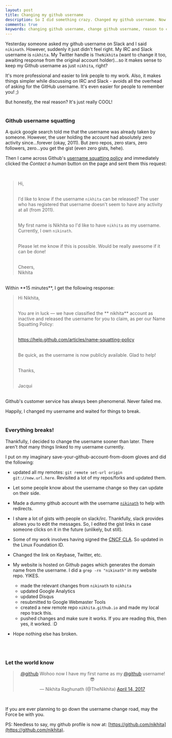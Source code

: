 ```yaml
---
layout: post
title: Changing my github username
description: So I did something crazy. Changed my github username. Now I have my first name as my github username.
comments: true
keywords: changing github username, change github username, reason to change github username, should I change github username
---
```


Yesterday someone asked my github username on Slack and I said `nikinath`. However, suddenly it just didn't feel right. My IRC and Slack username is `nikhita`. My Twitter handle is `TheNikhita` (want to change it too, awaiting response from the original account holder)...so it makes sense to keep my Github username as just `nikhita`, right?

It's more professional and easier to link people to my work. Also, it makes things simpler while discussing on IRC and Slack - avoids all the overhead of asking for the GitHub username. It's even easier for people to remember you! ;)

But honestly, the real reason? It's just really COOL!
<br>
<br>

### Github username squatting

A quick google search told me that the username was already taken by someone. However, the user holding the account had absolutely zero activity since...forever (okay, 2011). But zero repos, zero stars, zero followers, zero...you get the gist (even zero gists, hehe).

Then I came across Github's [username squatting policy](https://help.github.com/articles/name-squatting-policy/) and immediately clicked the _Contact a human_ button on the page and sent them this request:

<br>
<blockquote>
Hi,<br><br>

I'd like to know if the username `nikhita` can be released? The user who has registered that username doesn't seem to have any activity at all (from 2011).<br><br>

My first name is Nikhita so I'd like to have `nikhita` as my username. Currently, I own `nikinath`.<br><br>

Please let me know if this is possible. Would be really awesome if it can be done!<br><br>

Cheers,<br>
Nikhita
</blockquote>
<br>
Within **15 minutes**, I get the following response:

<br>
<blockquote>

Hi Nikhita,<br><br>

You are in luck — we have classified the ** nikhita** account as inactive and released the username for you to claim, as per our Name Squatting Policy:<br><br>

https://help.github.com/articles/name-squatting-policy<br><br>

Be quick, as the username is now publicly available. Glad to help!<br><br>

Thanks,<br><br>

Jacqui

</blockquote>
<br>
Github's customer service has always been phenomenal. Never failed me.

Happily, I changed my username and waited for things to break.
<br>
<br>

### Everything breaks!

Thankfully, I decided to change the username sooner than later. There aren't _that_ many things linked to my username currently.

I put on my imaginary save-your-github-account-from-doom gloves and did the following:

* updated all my remotes: `git remote set-url origin git://new.url.here`. Revisited a lot of my repos/forks and updated them.

* Let some people know about the username change so they can update on their side.

* Made a dummy github account with the username [`nikinath`](https://github.com/nikinath) to help with redirects.

* I share a lot of gists with people on slack/irc. Thankfully, slack provides allows you to edit the messages. So, I edited the gist links in case someone clicks on it in the future (unlikely, but still).

* Some of my work involves having signed the [CNCF CLA](https://github.com/cncf/cla). So updated in the Linux Foundation ID.

* Changed the link on Keybase, Twitter, etc.

* My website is hosted on Github pages which generates the domain name from the username. I did a `grep -rn "nikinath"` in my website repo. YIKES.

    - made the relevant changes from `nikinath` to `nikhita`
    - updated Google Analytics
    - updated Disqus
    - resubmitted to Google Webmaster Tools
    - created a new remote repo `nikhita.github.io` and made my local repo track this.
    - pushed changes and make sure it works. If you are reading this, then yes, it worked. :D

* Hope nothing else has broken.
<br>
<br>

### Let the world know
<div align="center">
<blockquote class="twitter-tweet" data-conversation="none" data-lang="en"><p lang="en" dir="ltr">.<a href="https://twitter.com/github">@github</a> Wohoo now I have my first name as my <a href="https://twitter.com/github">@github</a> username! 😎</p>&mdash; Nikhita Raghunath (@TheNikhita) <a href="https://twitter.com/TheNikhita/status/852901534912307200">April 14, 2017</a></blockquote>
<script async src="//platform.twitter.com/widgets.js" charset="utf-8"></script>
</div>
<br>

If you are ever planning to go down the username change road, may the Force be with you.

PS: Needless to say, my github profile is now at: [https://github.com/nikhita](https://github.com/nikhita).





